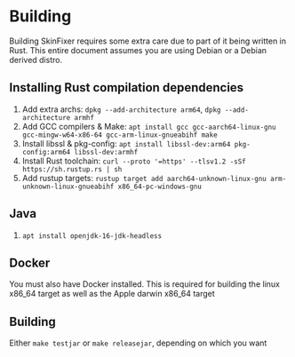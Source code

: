 # Building
Building SkinFixer requires some extra care due to part of it being written in Rust.
This entire document assumes you are using Debian or a Debian derived distro.

## Installing Rust compilation dependencies
1. Add extra archs: `dpkg --add-architecture arm64`, `dpkg --add-architecture armhf`
2. Add GCC compilers & Make: `apt install gcc gcc-aarch64-linux-gnu gcc-mingw-w64-x86-64 gcc-arm-linux-gnueabihf make`
3. Install libssl & pkg-config: `apt install libssl-dev:arm64 pkg-config:arm64 libssl-dev:armhf`
4. Install Rust toolchain: `curl --proto '=https' --tlsv1.2 -sSf https://sh.rustup.rs | sh`
5. Add rustup targets: `rustup target add aarch64-unknown-linux-gnu arm-unknown-linux-gnueabihf x86_64-pc-windows-gnu`

## Java
1. `apt install openjdk-16-jdk-headless`

## Docker
You must also have Docker installed. This is required for building the linux x86_64 target as well as the Apple darwin x86_64 target

## Building
Either `make testjar` or `make releasejar`, depending on which you want